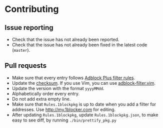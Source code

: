 # Contributing

## Issue reporting

- Check that the issue has not already been reported.
- Check that the issue has not already been fixed in the latest code (`master`).

## Pull requests

- Make sure that every entry follows [Adblock Plus filter rules](https://adblockplus.org/en/filters).
- Update the [checksum](https://adblockplus.org/en/filters#special-comments). If you use Vim, you can use [adblock-filter.vim](https://github.com/mojako/adblock-filter.vim).
- Update the version with the format `yyyyMMdd`.
- Alphabetically order every entry.
- Do not add extra empty line.
- Make sure that `Rules.1blockpkg` is up to date when you add a filter for addresses. Use <http://my.1blocker.com> for editing.
- After updating `Rules.1blockpkg`, update `Rules.1blockpkg.json`, to make easy to see diff, by running `./bin/prettify_pkg.py`
